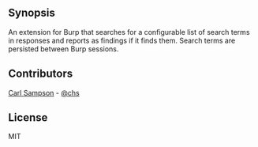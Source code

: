 ## Synopsis

An extension for Burp that searches for a configurable list of search terms in responses and reports as findings if it finds them. Search terms are persisted between Burp sessions.

## Contributors

[Carl Sampson](https://chs.us) - [@chs](https://twitter.com/chs)

## License

MIT